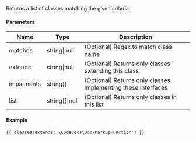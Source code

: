 Returns a list of classes matching the given criteria.

#### Parameters

| Name | Type | Description
| ---- | ---- | -----------
| matches | string\|null | (Optional) Regex to match class name
| extends | string\|null | (Optional) Returns only classes extending this class
| implements | string[] | (Optional) Returns only classes implementing these interfaces
| list | string[]\|null | (Optional) Returns only classes in this list

#### Example

```
{{ classes(extends:'\CodeDocs\Doc\MarkupFunction') }}
```